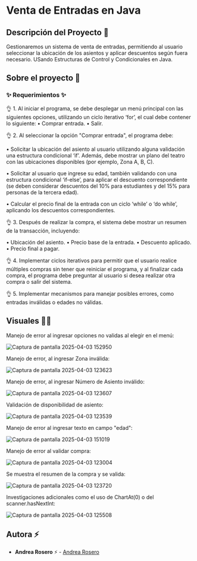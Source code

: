 # Venta de Entradas en Java

## Descripción del Proyecto :scroll:

Gestionaremos un sistema de venta de entradas, permitiendo al usuario seleccionar la ubicación de los asientos y aplicar descuentos según fuera necesario. USando Estructuras de Control y Condicionales en Java.

## Sobre el proyecto 🚀

### ✨ Requerimientos ✨

👌 1. Al iniciar el programa, se debe desplegar un menú principal con las siguientes opciones, utilizando un ciclo iterativo ‘for’, el cual debe contener lo siguiente:
  •	Comprar entrada.
  •	Salir.

👌 2. Al seleccionar la opción "Comprar entrada", el programa debe:

  •	Solicitar la ubicación del asiento al usuario utilizando alguna validación una estructura condicional ‘if’. Además, debe mostrar un plano del teatro con las ubicaciones disponibles (por ejemplo, Zona A, B, C).

  •	Solicitar al usuario que ingrese su edad, también validando con una estructura condicional ‘if-else’, para aplicar el descuento correspondiente (se deben considerar descuentos del 10% para estudiantes y del 15% para personas de la tercera edad).

  •	Calcular el precio final de la entrada con un ciclo ‘while’ o ‘do while’, aplicando los descuentos correspondientes.

👌 3. Después de realizar la compra, el sistema debe mostrar un resumen de la transacción, incluyendo:

  •	Ubicación del asiento.
  •	Precio base de la entrada.
  •	Descuento aplicado.
  •	Precio final a pagar.

👌 4. Implementar ciclos iterativos para permitir que el usuario realice múltiples compras sin tener que reiniciar el programa, y al finalizar cada compra, el programa debe preguntar al usuario si desea realizar otra compra o salir del sistema.

👌 5. Implementar mecanismos para manejar posibles errores, como entradas inválidas o edades no válidas.


## Visuales :mage_woman:

Manejo de error al ingresar opciones no validas al elegir en el menú:

![Captura de pantalla 2025-04-03 152950](https://github.com/user-attachments/assets/b32e8022-01bf-4dd5-9dd1-db6c7c330084)


Manejo de error, al ingresar Zona inválida:

![Captura de pantalla 2025-04-03 123623](https://github.com/user-attachments/assets/2cd709df-ec18-4b4e-a275-57550e9babac)

Manejo de error, al ingresar Número de Asiento inválido:

![Captura de pantalla 2025-04-03 123607](https://github.com/user-attachments/assets/249cddac-3f4d-4650-9128-3a8effc76273)


Validación de disponibilidad de asiento: 

![Captura de pantalla 2025-04-03 123539](https://github.com/user-attachments/assets/7d1c3a65-0869-45a1-9b38-b9cb592d43c7)


Manejo de error al ingresar texto en campo "edad":

![Captura de pantalla 2025-04-03 151019](https://github.com/user-attachments/assets/0512c74a-14ef-4f05-add1-e309600e1d15)


Manejo de error al validar compra:

![Captura de pantalla 2025-04-03 123004](https://github.com/user-attachments/assets/54273ef5-1af1-4fb9-9252-f2a476f6dfba)


Se muestra el resumen de la compra y se valida:

![Captura de pantalla 2025-04-03 123720](https://github.com/user-attachments/assets/44c965f0-8e9a-45d7-a686-e9176495776c)


Investigaciones adicionales como el uso de ChartAt(0) o del scanner.hasNextInt:

![Captura de pantalla 2025-04-03 125508](https://github.com/user-attachments/assets/ac4af229-2990-438d-9e37-f761a37e77f4)


## Autora ⚡ 

- **Andrea Rosero** ⚡  - [Andrea Rosero](https://github.com/andreaendigital)


